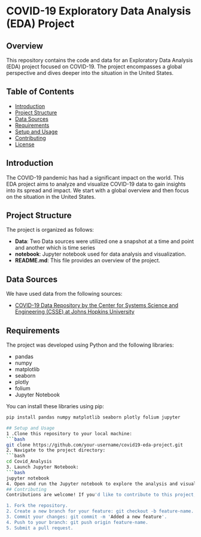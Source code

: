 # COVID-19 Exploratory Data Analysis (EDA) Project

## Overview

This repository contains the code and data for an Exploratory Data Analysis (EDA) project focused on COVID-19. The project encompasses a global perspective and dives deeper into the situation in the United States.

## Table of Contents

- [Introduction](#introduction)
- [Project Structure](#project-structure)
- [Data Sources](#data-sources)
- [Requirements](#requirements)
- [Setup and Usage](#setup-and-usage)
- [Contributing](#contributing)
- [License](#license)

## Introduction

The COVID-19 pandemic has had a significant impact on the world. This EDA project aims to analyze and visualize COVID-19 data to gain insights into its spread and impact. We start with a global overview and then focus on the situation in the United States.

## Project Structure

The project is organized as follows:

- **Data**: Two Data sources were utilized one a snapshot at a time and point and another which is time series
- **notebook**: Jupyter notebook used for data analysis and visualization.
- **README.md**: This file provides an overview of the project.

## Data Sources

We have used data from the following sources:

- [COVID-19 Data Repository by the Center for Systems Science and Engineering (CSSE) at Johns Hopkins University](https://github.com/CSSEGISandData/COVID-19)

## Requirements

The project was developed using Python and the following libraries:

- pandas
- numpy
- matplotlib
- seaborn
- plotly
- folium
- Jupyter Notebook

You can install these libraries using pip:

```bash
pip install pandas numpy matplotlib seaborn plotly folium jupyter

## Setup and Usage
1 .Clone this repository to your local machine:
```bash
git clone https://github.com/your-username/covid19-eda-project.git
2. Navigate to the project directory:
```bash
cd Covid_Analysis
3. Launch Jupyter Notebook:
```bash
jupyter notebook
4. Open and run the Jupyter notebook to explore the analysis and visualizations.
## Contributing
Contributions are welcome! If you'd like to contribute to this project, please follow these steps:

1. Fork the repository.
2. Create a new branch for your feature: git checkout -b feature-name.
3. Commit your changes: git commit -m 'Added a new feature'.
4. Push to your branch: git push origin feature-name.
5. Submit a pull request.
